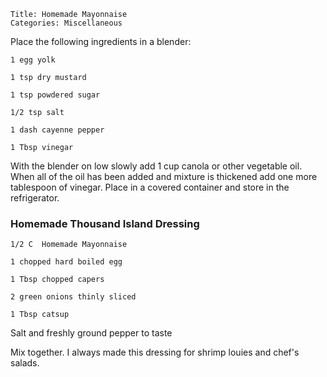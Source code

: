 ~~~ recipe-info
Title: Homemade Mayonnaise
Categories: Miscellaneous
~~~

Place the following ingredients in a blender:

~~~ recipe-ingredients
1 egg yolk

1 tsp dry mustard

1 tsp powdered sugar

1/2 tsp salt

1 dash cayenne pepper

1 Tbsp vinegar
~~~

With the blender on low slowly add 1 cup canola or other vegetable oil. When all of the oil has been
added and mixture is thickened add one more tablespoon of vinegar.  Place in a covered container and
store in the refrigerator.


### Homemade Thousand Island Dressing

~~~ recipe-ingredients
1/2 C  Homemade Mayonnaise

1 chopped hard boiled egg

1 Tbsp chopped capers

2 green onions thinly sliced

1 Tbsp catsup
~~~

Salt and freshly ground pepper to taste

Mix together.  I always made this dressing for shrimp louies and chef's salads.
